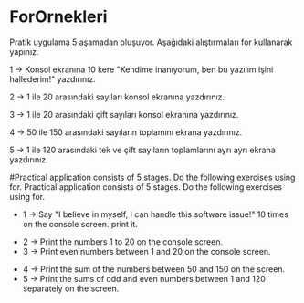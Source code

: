 # ForOrnekleri
Pratik uygulama 5 aşamadan oluşuyor. Aşağıdaki alıştırmaları for kullanarak yapınız.

1 -> Konsol ekranına 10 kere "Kendime inanıyorum, ben bu yazılım işini hallederim!" yazdırınız.

2 -> 1 ile 20 arasındaki sayıları konsol ekranına yazdırınız.

3 -> 1 ile 20 arasındaki çift sayıları konsol ekranına yazdırınız.

4 -> 50 ile 150 arasındaki sayıların toplamını ekrana yazdırınız.

5 -> 1 ile 120 arasındaki tek ve çift sayıların toplamlarını ayrı ayrı ekrana yazdırınız.

#Practical application consists of 5 stages. Do the following exercises using for.
Practical application consists of 5 stages. Do the following exercises using for.

- 1 -> Say "I believe in myself, I can handle this software issue!" 10 times on the console screen. print it.
* 2 -> Print the numbers 1 to 20 on the console screen.
* 3 -> Print even numbers between 1 and 20 on the console screen.
- 4 -> Print the sum of the numbers between 50 and 150 on the screen.
- 5 -> Print the sums of odd and even numbers between 1 and 120 separately on the screen.
